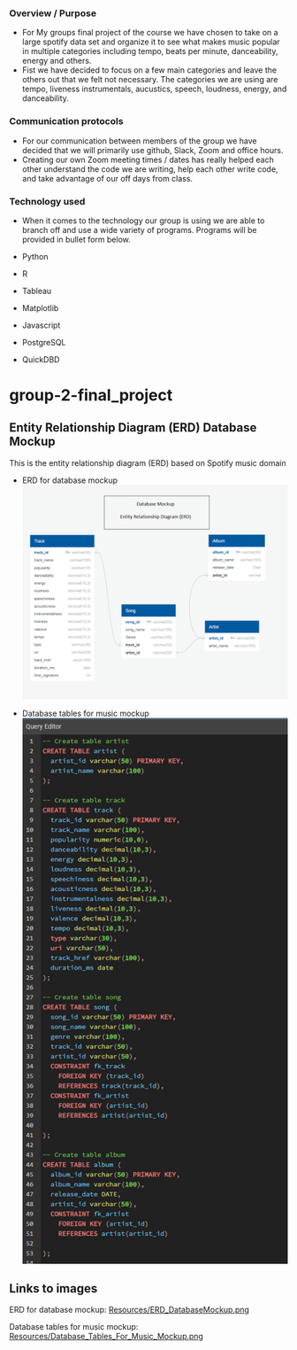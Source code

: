 ### Overview / Purpose
  - For My groups final project of the course we have chosen to take on a large spotify data set and organize it to see what makes music popular in multiple categories including tempo, beats per minute, danceability, energy and others. 
  - Fist we have decided to focus on a few main categories and leave the others out that we felt not necessary. The categories we are using are tempo, liveness instrumentals, aucustics, speech, loudness, energy, and danceability.

### Communication protocols
  - For our communication between members of the group we have decided that we will primarily use github, Slack, Zoom and office hours. 
  - Creating our own Zoom meeting times / dates has really helped each other understand the code we are writing, help each other write code, and take advantage of our off days from class.

### Technology used
  - When it comes to the technology our group is using we are able to branch off and use a wide variety of programs. Programs will be provided in bullet form below. 

  - Python
  - R
  - Tableau
  - Matplotlib
  - Javascript
  - PostgreSQL
  - QuickDBD

# group-2-final_project
## Entity Relationship Diagram (ERD) Database Mockup 
This is the entity relationship diagram (ERD) based on Spotify music domain<br>
- ERD for database mockup
![ERD for database mockup](/Resources/ERD_Mockup.png)<br>

- Database tables for music mockup<br>
![Database tables for music mockup](/Resources/Database_Tables_For_Music_Mockup.png)<br>


## Links to images
ERD for database mockup: [Resources/ERD_DatabaseMockup.png](https://github.com/bariir/group-2-final_project/tree/isse_project_code/Resources/ERD_DatabaseMockup.png?raw=true)<br>

Database tables for music mockup: [Resources/Database_Tables_For_Music_Mockup.png](https://github.com/bariir/group-2-final_project/tree/isse_project_code/Resources/Database_Tables_For_Music_Mockup.png?raw=true)<br>
